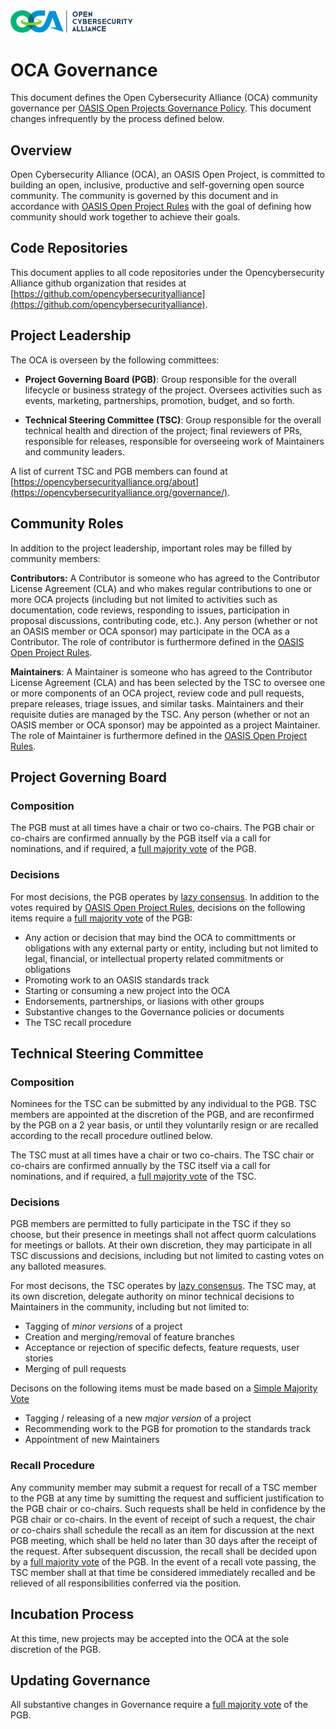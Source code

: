 <img src="OCA-1.png" width="200">


# OCA Governance

This document defines the Open Cybersecurity Alliance (OCA) community governance per [OASIS Open Projects Governance Policy](https://github.com/oasis-open-projects/documentation/blob/master/policy/project-governance.md). This document changes infrequently by the process defined below.

## Overview

Open Cybersecurity Alliance (OCA), an OASIS Open Project, is committed to building an open, inclusive, productive and self-governing open source community. The community is governed by this document and in accordance with [OASIS Open Project Rules](https://www.oasis-open.org/policies-guidelines/open-projects-process) with the goal of defining how community should work together to achieve their goals.

## Code Repositories

This document applies to all code repositories under the Opencybersecurity Alliance github organization that resides at [https://github.com/opencybersecurityalliance](https://github.com/opencybersecurityalliance).


## Project Leadership
The OCA is overseen by the following committees:

* **Project Governing Board (PGB)**: Group responsible for the overall lifecycle or business strategy of the project. Oversees activities such as events, marketing, partnerships, promotion, budget, and so forth. 

* **Technical Steering Committee (TSC)**: Group responsible for the overall technical health and direction of the project; final reviewers of PRs, responsible for releases, responsible for overseeing work of Maintainers and community leaders.

A list of current TSC and PGB members can found at [https://opencybersecurityalliance.org/about](https://opencybersecurityalliance.org/governance/).

## Community Roles

In addition to the project leadership, important roles may be filled by community members:

**Contributors:** A Contributor is someone who has agreed to the Contributor License Agreement (CLA) and who makes regular contributions to one or more OCA projects (including but not limited to activities such as documentation, code reviews, responding to issues, participation in proposal discussions, contributing code, etc.). Any person (whether or not an OASIS member or OCA sponsor) may participate in the OCA as a Contributor. The role of contributor is furthermore defined in the [OASIS Open Project Rules](https://www.oasis-open.org/policies-guidelines/open-projects-process#participants-contributors).

**Maintainers**: A Maintainer is someone who has agreed to the Contributor License Agreement (CLA) and has been selected by the TSC to oversee one or more components of an OCA project, review code and pull requests, prepare releases, triage issues, and similar tasks. Maintainers and their requisite duties are managed by the TSC. Any person (whether or not an OASIS member or OCA sponsor) may be appointed as a project Maintainer. The role of Maintainer is furthermore defined in the [OASIS Open Project Rules](https://www.oasis-open.org/policies-guidelines/open-projects-process#chairs-maintainers-technical-steering-committees-opMaintainers).

## Project Governing Board

### Composition

The PGB must at all times have a chair or two co-chairs. The PGB chair or co-chairs are confirmed annually by the PGB itself via a call for nominations, and if required, a [full majority vote](https://www.oasis-open.org/policies-guidelines/oasis-defined-terms-2018-05-22#dFullMajority) of the PGB.

### Decisions

For most decisions, the PGB operates by [lazy consensus](https://community.apache.org/committers/lazyConsensus.html). In addition to the votes required by [OASIS Open Project Rules](https://www.oasis-open.org/policies-guidelines/open-projects-process), decisions on the following items require a [full majority vote](https://www.oasis-open.org/policies-guidelines/oasis-defined-terms-2018-05-22#dFullMajority) of the PGB:

* Any action or decision that may bind the OCA to committments or obligations with any external party or entity, including but not limited to legal, financial, or intellectual property related commitments or obligations
* Promoting work to an OASIS standards track
* Starting or consuming a new project into the OCA
* Endorsements, partnerships, or liasions with other groups
* Substantive changes to the Governance policies or documents
* The TSC recall procedure

## Technical Steering Committee

### Composition

Nominees for the TSC can be submitted by any individual to the PGB. TSC members are appointed at the discretion of the PGB, and are reconfirmed by the PGB on a 2 year basis, or until they voluntarily resign or are recalled according to the recall procedure outlined below.

The TSC must at all times have a chair or two co-chairs. The TSC chair or co-chairs are confirmed annually by the TSC itself via a call for nominations, and if required, a [full majority vote](https://www.oasis-open.org/policies-guidelines/oasis-defined-terms-2018-05-22#dFullMajority) of the TSC.

### Decisions

PGB members are permitted to fully participate in the TSC if they so choose, but their presence in meetings shall not affect quorm calculations for meetings or ballots. At their own discretion, they may participate in all TSC discussions and decisions, including but not limited to casting votes on any balloted measures.

For most decisons, the TSC operates by [lazy consensus](https://community.apache.org/committers/lazyConsensus.html). The TSC may, at its own discretion, delegate authority on minor technical decisions to Maintainers in the community, including but not limited to:
* Tagging of *minor versions* of a project
* Creation and merging/removal of feature branches
* Acceptance or rejection of specific defects, feature requests, user stories
* Merging of pull requests

Decisons on the following items must be made based on a [Simple Majority Vote](https://www.oasis-open.org/policies-guidelines/oasis-defined-terms-2018-05-22#dSimpleMajority) 
* Tagging / releasing of a new *major version* of a project
* Recommending work to the PGB for promotion to the standards track
* Appointment of new Maintainers

### Recall Procedure

Any community member may submit a request for recall of a TSC member to the PGB at any time by sumitting the request and sufficient justification to the PGB chair or co-chairs. Such requests shall be held in confidence by the PGB chair or co-chairs. In the event of receipt of such a request, the chair or co-chairs shall schedule the recall as an item for discussion at the next PGB meeting, which shall be held no later than 30 days after the receipt of the request. After subsequent discussion, the recall shall be decided upon by a [full majority vote](https://www.oasis-open.org/policies-guidelines/oasis-defined-terms-2018-05-22#dFullMajority) of the PGB. In the event of a recall vote passing, the TSC member shall at that time be considered immediately recalled and be relieved of all responsibilities conferred via the position.

## Incubation Process

At this time, new projects may be accepted into the OCA at the sole discretion of the PGB.

## Updating Governance

All substantive changes in Governance require a [full majority vote](https://www.oasis-open.org/policies-guidelines/oasis-defined-terms-2018-05-22#dFullMajority) of the PGB.
